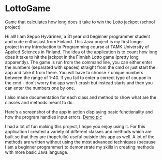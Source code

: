 # LottoGame
Game that calculates how long does it take to win the Lotto jackpot (school project)

Hi all! I am Seppo Hyvärinen, a 31 year old beginner programmer student and code enthusiast from Finland. This Java project is my first longer project in my Introduction to Programming course at TAMK University of Applied Sciences in Finland. The idea of the application is to count how long does it take to hit the jackpot in the Finnish Lotto game (pretty long apparently). The game is run from the command line, you can either enter the numbers (separated with spaces) straight from the cmd or just start the app and take it from there. You will have to choose 7 unique numbers between the range of 1-40. If you fail to enter a correct type of coupon in the cmd - don't worry the app won't crash but instead starts and then you can enter the numbers one by one.

I also made documentation for each class and method to show what are the classes and methods meant to do.

Here's a screenshot of the app in action displaying basic functionality and how the program handles input errors.
[Demo pic](https://github.com/seppohyvarinen/LottoGame/blob/main/img/demo1.jpg)

I had a lot of fun making this project, I hope you enjoy using it. For this application I created a variety of different classes and methods which are built so that they are (hopefully) useful outside this app as well. A lot of the methods are written without using the most advanced techniques (because I am a beginner programmer) to demonstrate my skills in creating methods with more basic Java language.



